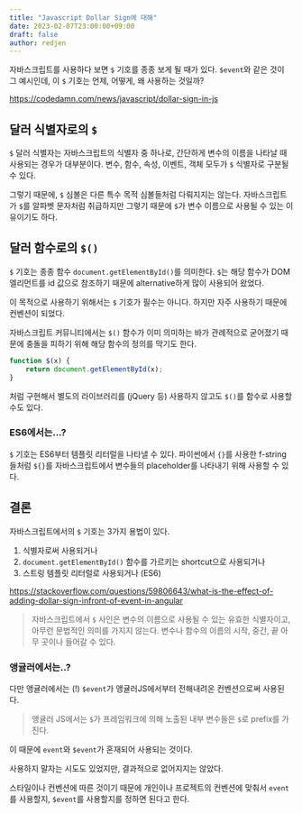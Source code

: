 ```yaml
---
title: "Javascript Dollar Sign에 대해"
date: 2023-02-07T23:00:00+09:00
draft: false
author: redjen
---
```


자바스크립트를 사용하다 보면 `$` 기호를 종종 보게 될 때가 있다. `$event`와 같은 것이 그 예시인데, 이 `$` 기호는 언제, 어떻게, 왜 사용하는 것일까?

https://codedamn.com/news/javascript/dollar-sign-in-js

## 달러 식별자로의 `$`

`$` 달러 식별자는 자바스크립트의 식별자 중 하나로, 간단하게 변수의 이름을 나타날 때 사용되는 경우가 대부분이다. 변수, 함수, 속성, 이벤트, 객체 모두가 `$` 식별자로 구분될 수 있다.

그렇기 때문에, `$` 심볼은 다른 특수 목적 심볼들처럼 다뤄지지는 않는다. 자바스크립트가 `$`를 알파벳 문자처럼 취급하지만 그렇기 때문에 `$`가 변수 이름으로 사용될 수 있는 이유이기도 하다.

## 달러 함수로의 `$()`

`$` 기호는 종종 함수 `document.getElementById()`를 의미한다. `$`는 해당 함수가 DOM 엘리먼트를 id 값으로 참조하기 때문에 alternative하게 많이 사용되어 왔었다.

이 목적으로 사용하기 위해서는 `$` 기호가 필수는 아니다. 하지만 자주 사용하기 때문에 컨벤션이 되었다.

자바스크립트 커뮤니티에서는 `$()` 함수가 이미 의미하는 바가 관례적으로 굳어졌기 때문에 충돌을 피하기 위해 해당 함수의 정의를 막기도 한다.

```javascript
function $(x) {
    return document.getElementById(x);
}
```

처럼 구현해서 별도의 라이브러리를 (jQuery 등) 사용하지 않고도 `$()`를 함수로 사용할 수도 있다. 


### ES6에서는...?

`$` 기호는 ES6부터 템플릿 리터럴을 나타낼 수 있다. 파이썬에서 `{}`를 사용한 f-string들처럼 `${}`를 자바스크립트에서 변수들의 placeholder를 나타내기 위해 사용할 수 있다.

## 결론

자바스크립트에서의 `$` 기호는 3가지 용법이 있다.
1. 식별자로써 사용되거나
2. `document.getElementById()` 함수를 가르키는 shortcut으로 사용되거나
3. 스트링 템플릿 리터럴로 사용되거나 (ES6)

https://stackoverflow.com/questions/59806643/what-is-the-effect-of-adding-dollar-sign-infront-of-event-in-angular

> 자바스크립트에서 `$` 사인은 변수의 이름으로 사용될 수 있는 유효한 식별자이고, 아무런 문법적인 의미를 가지지 않는다. 변수나 함수의 이름의 시작, 중간, 끝 아무 곳이나 들어갈 수 있다.

### 앵귤러에서는..?

다만 앵귤러에서는 (!) `$event`가 앵귤러JS에서부터 전해내려온 컨벤션으로써 사용된다. 

> 앵귤러 JS에서는 `$`가 프레임워크에 의해 노출된 내부 변수들은 `$`로 prefix를 가진다.

이 때문에 `event`와 `$event`가 혼재되어 사용되는 것이다.

사용하지 말자는 시도도 있었지만, 결과적으로 없어지지는 않았다.

스타일이나 컨벤션에 따른 것이기 때문에 개인이나 프로젝트의 컨벤션에 맞춰서 `event`를 사용할지, `$event`를 사용할지를 정하면 된다고 한다.
